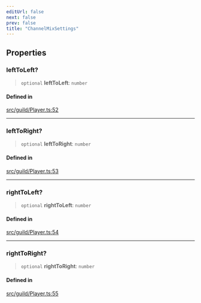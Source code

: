 ```yaml
---
editUrl: false
next: false
prev: false
title: "ChannelMixSettings"
---
```


## Properties

### leftToLeft?

> `optional` **leftToLeft**: `number`

#### Defined in

[src/guild/Player.ts:52](https://github.com/shipgirlproject/shoukaku/blob/f3e4f8953c070c0cdfec493d072e6a22e3555895/src/guild/Player.ts#L52)

***

### leftToRight?

> `optional` **leftToRight**: `number`

#### Defined in

[src/guild/Player.ts:53](https://github.com/shipgirlproject/shoukaku/blob/f3e4f8953c070c0cdfec493d072e6a22e3555895/src/guild/Player.ts#L53)

***

### rightToLeft?

> `optional` **rightToLeft**: `number`

#### Defined in

[src/guild/Player.ts:54](https://github.com/shipgirlproject/shoukaku/blob/f3e4f8953c070c0cdfec493d072e6a22e3555895/src/guild/Player.ts#L54)

***

### rightToRight?

> `optional` **rightToRight**: `number`

#### Defined in

[src/guild/Player.ts:55](https://github.com/shipgirlproject/shoukaku/blob/f3e4f8953c070c0cdfec493d072e6a22e3555895/src/guild/Player.ts#L55)
